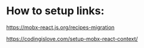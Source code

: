 # How to setup links:
https://mobx-react.js.org/recipes-migration

https://codingislove.com/setup-mobx-react-context/
